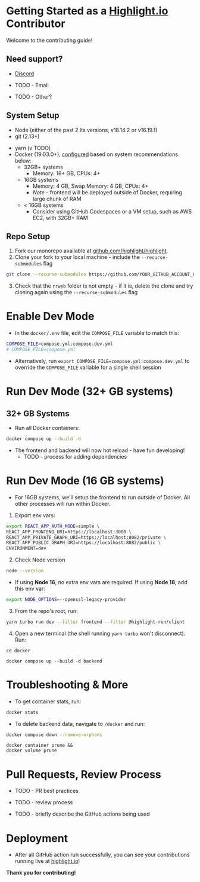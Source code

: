 # Getting Started as a [Highlight.io](https://highlight.io) Contributor

Welcome to the contributing guide! 

## Need support? 
<!-- Is there a particular link that's best to use for Discord? -->
- [Discord](https://discord.gg/3SyYuUJk) 
<!-- Add email -->
- TODO - Email
<!-- Add other? -->
- TODO - Other?

## System Setup
- Node (either of the past 2 lts versions, v18.14.2 or v16.19.1)
- git (2.13+)
<!-- What version of yarn? -->
- yarn (v TODO)
- Docker (19.03.0+), [configured](https://docs.docker.com/desktop/settings/mac/) based on system recommendations below:
  - 32GB+ systems
    - Memory: 16+ GB, CPUs: 4+
  - 16GB systems
    - Memory: 4 GB, Swap Memory: 4 GB, CPUs: 4+ 
    - *Note* - frontend will be deployed outside of Docker, requiring large chunk of RAM
  - < 16GB systems
    - Consider using GitHub Codespaces or a VM setup, such as AWS EC2, with 32GB+ RAM

## Repo Setup
1. Fork our monorepo available at [github.com/highlight/highlight](https://github.com/highlight/highlight). 
2. Clone your fork to your local machine - include the `--recurse-submodules` flag
```sh
git clone --recurse-submodules https://github.com/YOUR_GITHUB_ACCOUNT_HERE/highlight.git
```
3. Check that the `rrweb` folder is not empty - if it is, delete the clone and try cloning again using the `--recurse-submodules` flag

# Enable Dev Mode
* In the `docker/.env` file, edit the `COMPOSE_FILE` variable to match this:
```sh
COMPOSE_FILE=compose.yml:compose.dev.yml
# COMPOSE_FILE=compose.yml
```
* Alternatively, run `export COMPOSE_FILE=compose.yml:compose.dev.yml` to override the `COMPOSE_FILE` variable for a single shell session

# Run Dev Mode (32+ GB systems)

## 32+ GB Systems
* Run all Docker containers:
```sh
docker compose up --build -d
```
* The frontend and backend will now hot reload - have fun developing!
  <!-- Add process for addding dependencies -->
  * TODO - process for adding dependencies

# Run Dev Mode (16 GB systems)
* For 16GB systems, we'll setup the frontend to run outside of Docker. All other processes will run within Docker. 

1. Export env vars:
```sh
export REACT_APP_AUTH_MODE=simple \
REACT_APP_FRONTEND_URI=https://localhost:3000 \
REACT_APP_PRIVATE_GRAPH_URI=https://localhost:8082/private \
REACT_APP_PUBLIC_GRAPH_URI=https://localhost:8082/public \
ENVIRONMENT=dev
```
2. Check Node version
```sh
node --version
```
  * If using **Node 16**, no extra env vars are required. If using **Node 18**, add this env var:
```sh
export NODE_OPTIONS=--openssl-legacy-provider
```

3. From the repo's root, run:
```sh
yarn turbo run dev --filter frontend --filter @highlight-run/client
```

4. Open a new terminal (the shell running `yarn turbo` won't disconnect). Run:
```
cd docker
```
```
docker compose up --build -d backend
```

# Troubleshooting & More
* To get container stats, run:
```sh
docker stats
```

* To delete backend data, navigate to `/docker` and run:
```sh
docker compose down --remove-orphans
```
```
docker container prune && 
docker volume prune
```

# Pull Requests, Review Process
<!-- Add pr best practices -->
* TODO - PR best practices
<!-- Add description of review process  -->
* TODO - review process
<!-- Add notes about GitHub actions -->
* TODO - briefly describe the GitHub actions being used 

# Deployment
* After all GitHub action run successfully, you can see your contributions running live at [highlight.io](https://highlight.io)! 

**Thank you for contributing!**
